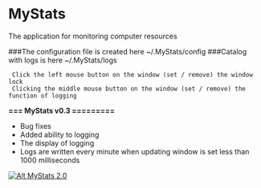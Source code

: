# MyStats
The application for monitoring computer resources

###The configuration file is created here ~/.MyStats/config
###Catalog with logs is here ~/.MyStats/logs

     Click the left mouse button on the window (set / remove) the window lock
     Clicking the middle mouse button on the window (set / remove) the function of logging

**=== MyStats v0.3 =========**

* Bug fixes
* Added ability to logging
* The display of logging
* Logs are written every minute when updating window is set less than 1000 milliseconds

[![Alt MyStats 2.0](https://img.youtube.com/vi/HmseIjREyPI/0.jpg)](http://www.youtube.com/watch?v=HmseIjREyPI)
